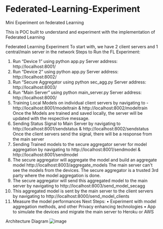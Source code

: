 # Federated-Learning-Experiment
Mini Experiment on federated Learning 

This is POC built to understand and experiment with the implementation of Federated Learning

Federated Learning Experiment 
To start with, we have 2 client servers and 1 central/main server in the network 
Steps to Run the FL Experiment: 
1.	Run “Device 1” using python app.py Server address: http://localhost:8001/
2.	Run “Device 2” using python app.py Server address: http://localhost:8002/
3.	Run “Secure Aggregator using python sec_agg.py Server address: http://localhost:8003/
4.	Run “Main Server” using python main_server.py Server address: http://localhost:8000/
5.	Training Local Models on individual client servers by navigating to - http://localhost:8001/modeltrain & http://localhost:8002/modeltrain
Once the Models are trained and saved locally, the server will be updated with the respective message. 
6.	Sending Status Signal to Main Server by navigating to http://localhost:8001/sendstatus & http://localhost:8002/sendstatus 
Once the client servers send the signal, there will be a response from the main server
7.	Sending Trained models to the secure aggregator server for model aggregation by navigating to http://localhost:8001/sendmodel & http://localhost:8001/sendmodel
8.	The secure aggregator will aggregate the model and build an aggregate model http://localhost:8003/aggregate_models The main server can't see the models from the devices. The secure aggregator is a trusted 3rd party where the model aggregation is done.
9.	The secure aggregator will send this aggregated model to the main server by navigating to http://localhost:8003/send_model_secagg
10.	This aggregated model is sent by the main server to the client servers by navigating to http://localhost:8000/send_model_clients
11.	Measure the model performances 
Next Steps: 
•	Experiment with model aggregation methods, and other Privacy enhancing technologies
•	App to simulate the devices and migrate the main server to Heroku or AWS 


Architecture Diagram 
![image](https://user-images.githubusercontent.com/28190165/163687540-b9997e00-c0cc-435d-b785-4326b9cb24f0.png)


